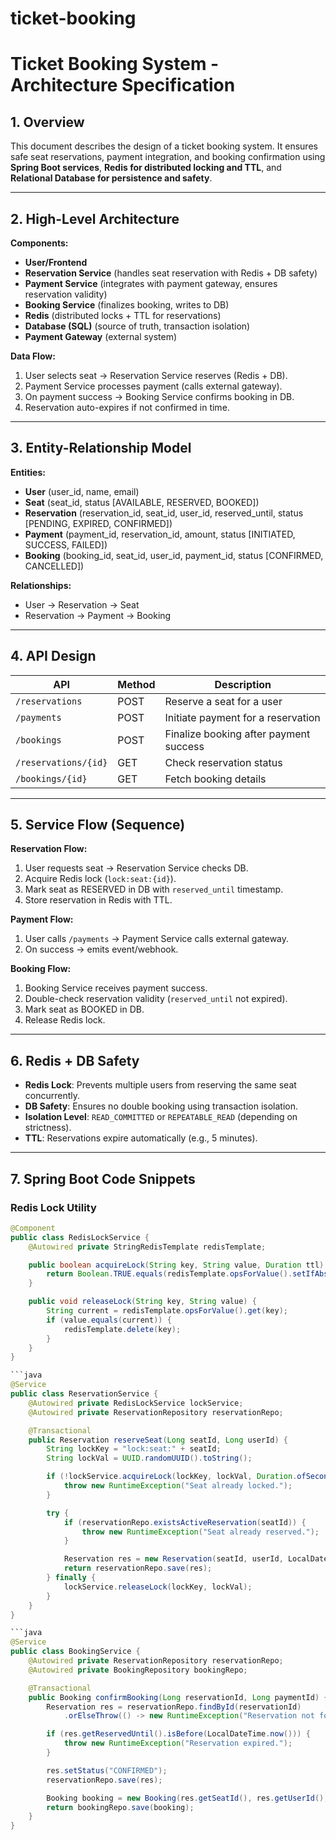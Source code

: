 # ticket-booking
# Ticket Booking System - Architecture Specification

## 1. Overview
This document describes the design of a ticket booking system. It ensures safe seat reservations, payment integration, and booking confirmation using **Spring Boot services**, **Redis for distributed locking and TTL**, and **Relational Database for persistence and safety**.

---

## 2. High-Level Architecture

**Components:**
- **User/Frontend**
- **Reservation Service** (handles seat reservation with Redis + DB safety)
- **Payment Service** (integrates with payment gateway, ensures reservation validity)
- **Booking Service** (finalizes booking, writes to DB)
- **Redis** (distributed locks + TTL for reservations)
- **Database (SQL)** (source of truth, transaction isolation)
- **Payment Gateway** (external system)

**Data Flow:**
1. User selects seat → Reservation Service reserves (Redis + DB).
2. Payment Service processes payment (calls external gateway).
3. On payment success → Booking Service confirms booking in DB.
4. Reservation auto-expires if not confirmed in time.

---

## 3. Entity-Relationship Model

**Entities:**
- **User** (user_id, name, email)
- **Seat** (seat_id, status [AVAILABLE, RESERVED, BOOKED])
- **Reservation** (reservation_id, seat_id, user_id, reserved_until, status [PENDING, EXPIRED, CONFIRMED])
- **Payment** (payment_id, reservation_id, amount, status [INITIATED, SUCCESS, FAILED])
- **Booking** (booking_id, seat_id, user_id, payment_id, status [CONFIRMED, CANCELLED])

**Relationships:**
- User → Reservation → Seat
- Reservation → Payment → Booking

---

## 4. API Design

| API | Method | Description |
|-----|--------|-------------|
| `/reservations` | POST | Reserve a seat for a user |
| `/payments` | POST | Initiate payment for a reservation |
| `/bookings` | POST | Finalize booking after payment success |
| `/reservations/{id}` | GET | Check reservation status |
| `/bookings/{id}` | GET | Fetch booking details |

---

## 5. Service Flow (Sequence)

**Reservation Flow:**
1. User requests seat → Reservation Service checks DB.
2. Acquire Redis lock (`lock:seat:{id}`).
3. Mark seat as RESERVED in DB with `reserved_until` timestamp.
4. Store reservation in Redis with TTL.

**Payment Flow:**
1. User calls `/payments` → Payment Service calls external gateway.
2. On success → emits event/webhook.

**Booking Flow:**
1. Booking Service receives payment success.
2. Double-check reservation validity (`reserved_until` not expired).
3. Mark seat as BOOKED in DB.
4. Release Redis lock.

---

## 6. Redis + DB Safety

- **Redis Lock**: Prevents multiple users from reserving the same seat concurrently.
- **DB Safety**: Ensures no double booking using transaction isolation.
- **Isolation Level**: `READ_COMMITTED` or `REPEATABLE_READ` (depending on strictness).
- **TTL**: Reservations expire automatically (e.g., 5 minutes).

---

## 7. Spring Boot Code Snippets

### Redis Lock Utility
```java
@Component
public class RedisLockService {
    @Autowired private StringRedisTemplate redisTemplate;

    public boolean acquireLock(String key, String value, Duration ttl) {
        return Boolean.TRUE.equals(redisTemplate.opsForValue().setIfAbsent(key, value, ttl));
    }

    public void releaseLock(String key, String value) {
        String current = redisTemplate.opsForValue().get(key);
        if (value.equals(current)) {
            redisTemplate.delete(key);
        }
    }
}

```java
@Service
public class ReservationService {
    @Autowired private RedisLockService lockService;
    @Autowired private ReservationRepository reservationRepo;

    @Transactional
    public Reservation reserveSeat(Long seatId, Long userId) {
        String lockKey = "lock:seat:" + seatId;
        String lockVal = UUID.randomUUID().toString();

        if (!lockService.acquireLock(lockKey, lockVal, Duration.ofSeconds(30))) {
            throw new RuntimeException("Seat already locked.");
        }

        try {
            if (reservationRepo.existsActiveReservation(seatId)) {
                throw new RuntimeException("Seat already reserved.");
            }

            Reservation res = new Reservation(seatId, userId, LocalDateTime.now().plusMinutes(5));
            return reservationRepo.save(res);
        } finally {
            lockService.releaseLock(lockKey, lockVal);
        }
    }
}

```java
@Service
public class BookingService {
    @Autowired private ReservationRepository reservationRepo;
    @Autowired private BookingRepository bookingRepo;

    @Transactional
    public Booking confirmBooking(Long reservationId, Long paymentId) {
        Reservation res = reservationRepo.findById(reservationId)
            .orElseThrow(() -> new RuntimeException("Reservation not found"));

        if (res.getReservedUntil().isBefore(LocalDateTime.now())) {
            throw new RuntimeException("Reservation expired.");
        }

        res.setStatus("CONFIRMED");
        reservationRepo.save(res);

        Booking booking = new Booking(res.getSeatId(), res.getUserId(), paymentId, "CONFIRMED");
        return bookingRepo.save(booking);
    }
}
